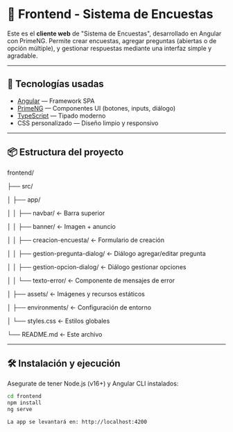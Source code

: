 # 🎨 Frontend - Sistema de Encuestas

Este es el **cliente web** de "Sistema de Encuestas", desarrollado en Angular con PrimeNG. Permite crear encuestas, agregar preguntas (abiertas o de opción múltiple), y gestionar respuestas mediante una interfaz simple y agradable.

---

## 🚀 Tecnologías usadas

- [Angular](https://angular.io/) — Framework SPA
- [PrimeNG](https://primeng.org/) — Componentes UI (botones, inputs, diálogo)
- [TypeScript](https://www.typescriptlang.org/) — Tipado moderno
- CSS personalizado — Diseño limpio y responsivo

---

## 📦 Estructura del proyecto

frontend/

├── src/

│ ├── app/

│ │ ├── navbar/ ← Barra superior

│ │ ├── banner/ ← Imagen + anuncio

│ │ ├── creacion-encuesta/ ← Formulario de creación

│ │ ├── gestion-pregunta-dialog/ ← Diálogo agregar/editar pregunta

│ │ ├── gestion-opcion-dialog/ ← Diálogo gestionar opciones

│ │ └── texto-error/ ← Componente de mensajes de error

│ ├── assets/ ← Imágenes y recursos estáticos

│ ├── environments/ ← Configuración de entorno

│ └── styles.css ← Estilos globales

└── README.md ← Este archivo

---

## 🛠️ Instalación y ejecución

Asegurate de tener Node.js (v16+) y Angular CLI instalados:

```bash
cd frontend
npm install
ng serve

La app se levantará en: http://localhost:4200
